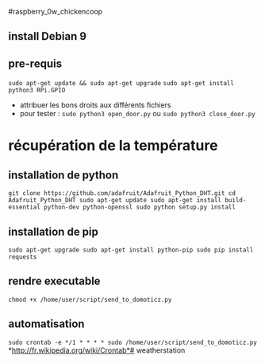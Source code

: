#raspberry_0w_chickencoop

## install Debian 9

## pre-requis 
`sudo apt-get update && sudo apt-get upgrade`
`sudo apt-get install python3 RPi.GPIO`

* attribuer les bons droits aux différents fichiers 
* pour tester : `sudo python3 open_door.py` ou  `sudo python3 close_door.py`


# récupération de la température

## installation de python
`
git clone https://github.com/adafruit/Adafruit_Python_DHT.git
cd Adafruit_Python_DHT
sudo apt-get update
sudo apt-get install build-essential python-dev python-openssl
sudo python setup.py install
`


## installation de pip
`
sudo apt-get upgrade
sudo apt-get install python-pip
sudo pip install requests
`


## rendre executable
`chmod +x /home/user/script/send_to_domoticz.py`


## automatisation 
`
sudo crontab -e
*/1 * * * * sudo /home/user/script/send_to_domoticz.py
`
*http://fr.wikipedia.org/wiki/Crontab*# weatherstation
